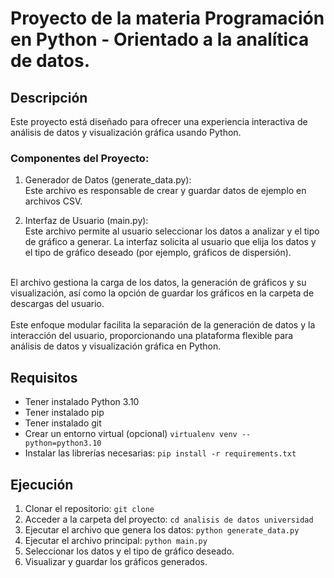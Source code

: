 # Proyecto de la materia Programación en Python - Orientado a la analítica de datos.

## Descripción
Este proyecto está diseñado para ofrecer una experiencia interactiva de análisis de datos y visualización gráfica usando Python.
### Componentes del Proyecto:
1. Generador de Datos (generate_data.py): <br />
Este archivo es responsable de crear y guardar datos de ejemplo en archivos CSV.

2. Interfaz de Usuario (main.py): <br />
Este archivo permite al usuario seleccionar los datos a analizar y el tipo de gráfico a generar. 
La interfaz solicita al usuario que elija los datos y el tipo de gráfico deseado (por ejemplo, gráficos de dispersión). 
<br/>
El archivo gestiona la carga de los datos, la generación de gráficos y su visualización, así como la opción de guardar los gráficos en la carpeta de descargas del usuario.
<br/>
<br/>
Este enfoque modular facilita la separación de la generación de datos y la interacción del usuario, proporcionando una plataforma flexible para análisis de datos y visualización gráfica en Python.

## Requisitos
- Tener instalado Python 3.10
- Tener instalado pip
- Tener instalado git
- Crear un entorno virtual (opcional) `virtualenv venv --python=python3.10`
- Instalar las librerías necesarias: `pip install -r requirements.txt`

## Ejecución
1. Clonar el repositorio: `git clone`
2. Acceder a la carpeta del proyecto: `cd analisis de datos universidad`
3. Ejecutar el archivo que genera los datos: `python generate_data.py`
4. Ejecutar el archivo principal: `python main.py`
5. Seleccionar los datos y el tipo de gráfico deseado.
6. Visualizar y guardar los gráficos generados.